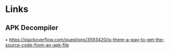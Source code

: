 # Links

## APK Decompiler

• https://stackoverflow.com/questions/3593420/is-there-a-way-to-get-the-source-code-from-an-apk-file
